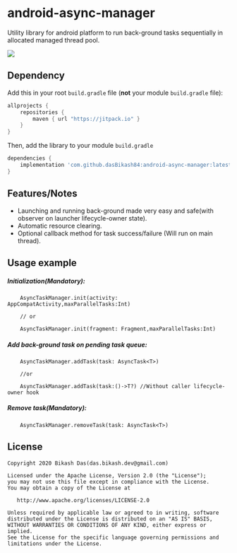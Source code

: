 # android-async-manager

Utility library for android platform to run back-ground tasks sequentially in allocated managed thread pool.

[![](https://jitpack.io/v/dasBikash84/android-async-manager.svg)](https://jitpack.io/#dasBikash84/android-async-manager)

## Dependency

Add this in your root `build.gradle` file (**not** your module `build.gradle` file):

```gradle
allprojects {
	repositories {
        maven { url "https://jitpack.io" }
    }
}
```

Then, add the library to your module `build.gradle`
```gradle
dependencies {
    implementation 'com.github.dasBikash84:android-async-manager:latest.release.here'
}
```

## Features/Notes
- Launching and running back-ground made very easy and safe(with observer on launcher lifecycle-owner state).
- Automatic resource clearing.
- Optional callback method for task success/failure (Will run on main thread).

## Usage example

##### Initialization(Mandatory):
```
    AsyncTaskManager.init(activity: AppCompatActivity,maxParallelTasks:Int)
    
    // or
    
    AsyncTaskManager.init(fragment: Fragment,maxParallelTasks:Int)
```
##### Add back-ground task on pending task queue:
```
    AsyncTaskManager.addTask(task: AsyncTask<T>)
    
    //or
    
    AsyncTaskManager.addTask(task:()->T?) //Without caller lifecycle-owner hook
```
##### Remove task(Mandatory):
```
    AsyncTaskManager.removeTask(task: AsyncTask<T>)
```
License
--------

    Copyright 2020 Bikash Das(das.bikash.dev@gmail.com)

    Licensed under the Apache License, Version 2.0 (the "License");
    you may not use this file except in compliance with the License.
    You may obtain a copy of the License at

       http://www.apache.org/licenses/LICENSE-2.0

    Unless required by applicable law or agreed to in writing, software
    distributed under the License is distributed on an "AS IS" BASIS,
    WITHOUT WARRANTIES OR CONDITIONS OF ANY KIND, either express or implied.
    See the License for the specific language governing permissions and
    limitations under the License.
